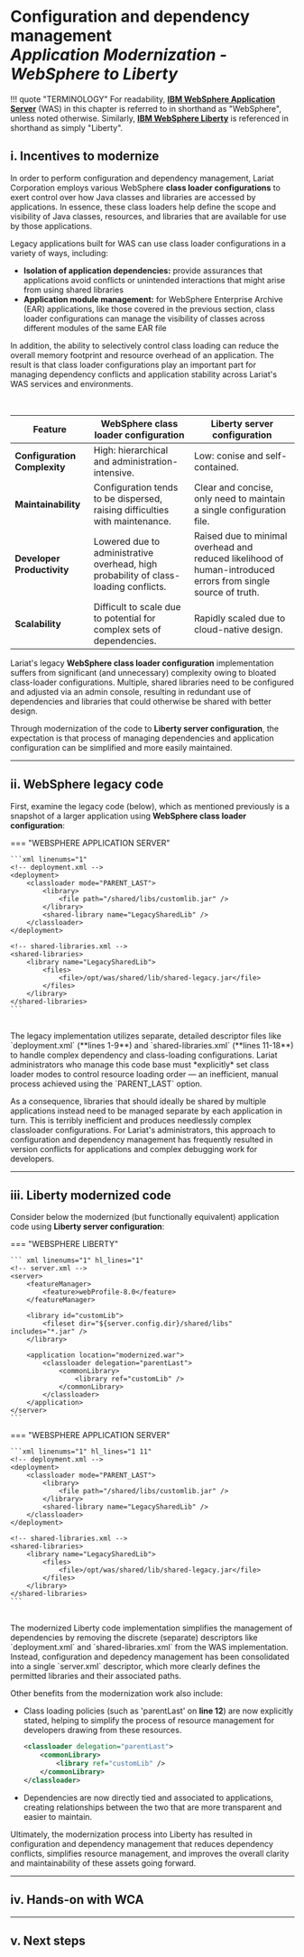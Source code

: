 # **Configuration and dependency management**</br>*Application Modernization - WebSphere to Liberty*

!!! quote "TERMINOLOGY"
    For readability, <a href="https://www.ibm.com/products/websphere-application-server" target="_blank">**IBM WebSphere Application Server**</a> (WAS) in this chapter is referred to in shorthand as "WebSphere", unless noted otherwise. Similarly, <a href="https://www.ibm.com/products/cloud-pak-for-applications/liberty" target="_blank">**IBM WebSphere Liberty**</a> is referenced in shorthand as simply "Liberty".
    
## **i. Incentives to modernize**

In order to perform configuration and dependency management, Lariat Corporation employs various WebSphere **class loader configurations** to exert control over how Java classes and libraries are accessed by applications. In essence, these class loaders help define the scope and visibility of Java classes, resources, and libraries that are available for use by those applications.

Legacy applications built for WAS can use class loader configurations in a variety of ways, including:

- **Isolation of application dependencies:** provide assurances that applications avoid conflicts or unintended interactions that might arise from using shared libraries
- **Application module management:** for WebSphere Enterprise Archive (EAR) applications, like those covered in the previous section, class loader configurations can manage the visibility of classes across different modules of the same EAR file

In addition, the ability to selectively control class loading can reduce the overall memory footprint and resource overhead of an application. The result is that class loader configurations play an important part for managing dependency conflicts and application stability across Lariat's WAS services and environments.

</br>

| Feature | WebSphere class loader configuration | Liberty server configuration |
| - | - | - |
| **Configuration Complexity** | High: hierarchical and administration-intensive. | Low: conise and self-contained. |
| **Maintainability** | Configuration tends to be dispersed, raising difficulties with maintenance. | Clear and concise, only need to maintain a single configuration file. |
| **Developer Productivity** | Lowered due to administrative overhead, high probability of class-loading conflicts. | Raised due to minimal overhead and reduced likelihood of human-introduced errors from single source of truth. |
| **Scalability** | Difficult to scale due to potential for complex sets of dependencies. | Rapidly scaled due to cloud-native design. |

Lariat's legacy **WebSphere class loader configuration** implementation suffers from significant (and unnecessary) complexity owing to bloated class-loader configurations. Multiple, shared libraries need to be configured and adjusted via an admin console, resulting in redundant use of dependencies and libraries that could otherwise be shared with better design.

Through modernization of the code to **Liberty server configuration**, the expectation is that process of managing dependencies and application configuration can be simplified and more easily maintained.

---

## **ii. WebSphere legacy code**

First, examine the legacy code (below), which as mentioned previously is a snapshot of a larger application using **WebSphere class loader configuration**:

=== "WEBSPHERE APPLICATION SERVER"

    ```xml linenums="1"
    <!-- deployment.xml -->
    <deployment>
        <classloader mode="PARENT_LAST">
            <library>
                <file path="/shared/libs/customlib.jar" />
            </library>
            <shared-library name="LegacySharedLib" />
        </classloader>
    </deployment>

    <!-- shared-libraries.xml -->
    <shared-libraries>
        <library name="LegacySharedLib">
            <files>
                <file>/opt/was/shared/lib/shared-legacy.jar</file>
            </files>
        </library>
    </shared-libraries>
    ```

</br>
The legacy implementation utilizes separate, detailed descriptor files like `deployment.xml` (**lines 1-9**) and `shared-libraries.xml` (**lines 11-18**) to handle complex dependency and class-loading configurations. Lariat administrators who manage this code base must *explicitly* set class loader modes to control resource loading order — an inefficient, manual process achieved using the `PARENT_LAST` option.

As a consequence, libraries that should ideally be shared by multiple applications instead need to be managed separate by each application in turn. This is terribly inefficient and produces needlessly complex classloader configurations. For Lariat's administrators, this approach to configuration and dependency management has frequently resulted in version conflicts for applications and complex debugging work for developers.

---

## **iii. Liberty modernized code**

Consider below the modernized (but functionally equivalent) application code using **Liberty server configuration**:

=== "WEBSPHERE LIBERTY"

    ``` xml linenums="1" hl_lines="1"
    <!-- server.xml -->
    <server>
        <featureManager>
            <feature>webProfile-8.0</feature>
        </featureManager>

        <library id="customLib">
            <fileset dir="${server.config.dir}/shared/libs" includes="*.jar" />
        </library>

        <application location="modernized.war">
            <classloader delegation="parentLast">
                <commonLibrary>
                    <library ref="customLib" />
                </commonLibrary>
            </classloader>
        </application>
    </server>
    ```

=== "WEBSPHERE APPLICATION SERVER"

    ```xml linenums="1" hl_lines="1 11"
    <!-- deployment.xml -->
    <deployment>
        <classloader mode="PARENT_LAST">
            <library>
                <file path="/shared/libs/customlib.jar" />
            </library>
            <shared-library name="LegacySharedLib" />
        </classloader>
    </deployment>

    <!-- shared-libraries.xml -->
    <shared-libraries>
        <library name="LegacySharedLib">
            <files>
                <file>/opt/was/shared/lib/shared-legacy.jar</file>
            </files>
        </library>
    </shared-libraries>
    ```

</br>
The modernized Liberty code implementation simplifies the management of dependencies by removing the discrete (separate) descriptors like `deployment.xml` and `shared-libraries.xml` from the WAS implementation. Instead, configuration and depedency management has been consolidated into a single `server.xml` descriptor, which more clearly defines the permitted libraries and their associated paths.

Other benefits from the modernization work also include:

- Class loading policies (such as 'parentLast' on **line 12**) are now explicitly stated, helping to simplify the process of resource management for developers drawing from these resources.

    ``` xml
    <classloader delegation="parentLast">
        <commonLibrary>
            <library ref="customLib" />
        </commonLibrary>
    </classloader>
    ```

- Dependencies are now directly tied and associated to applications, creating relationships between the two that are more transparent and easier to maintain.

Ultimately, the modernization process into Liberty has resulted in configuration and dependency management that reduces dependency conflicts, simplifies resource management, and improves the overall clarity and maintainability of these assets going forward.

---

## **iv. Hands-on with WCA**



---

## **v. Next steps**


